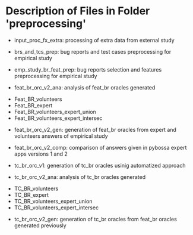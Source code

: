 
# Description of Files in Folder 'preprocessing'

* input_proc_fx_extra: processing of extra data from external study

* brs_and_tcs_prep: bug reports and test cases preprocessing for empirical study
* emp_study_br_feat_prep: bug reports selection and features preprocessing for empirical study

* feat_br_orc_v2_ana: analysis of feat_br oracles generated
 - Feat_BR_volunteers
 - Feat_BR_expert
 - Feat_BR_volunteers_expert_union
 - Feat_BR_volunteers_expert_intersec
 
* feat_br_orc_v2_gen: generation of feat_br oracles from expert and volunteers answers of empirical study

* feat_br_orc_v2_comp: comparison of answers given in pybossa expert apps versions 1 and 2

* tc_br_orc_v1: generation of tc_br oracles usinig automatized approach

* tc_br_orc_v2_ana: analysis of tc_br oracles generated
 - TC_BR_volunteers
 - TC_BR_expert
 - TC_BR_volunteers_expert_union
 - TC_BR_volunteers_expert_intersec
 
* tc_br_orc_v2_gen: generation of tc_br oracles from feat_br oracles generated previously